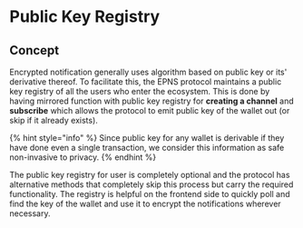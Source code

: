 # Public Key Registry

## Concept

Encrypted notification generally uses algorithm based on public key or its' derivative thereof. To facilitate this, the EPNS protocol maintains a public key registry of all the users who enter the ecosystem. This is done by having mirrored function with public key registry for **creating a channel** and **subscribe** which allows the protocol to emit public key of the wallet out \(or skip if it already exists\).

{% hint style="info" %}
Since public key for any wallet is derivable if they have done even a single transaction, we consider this information as safe non-invasive to privacy. 
{% endhint %}

The public key registry for user is completely optional and the protocol has alternative methods that completely skip this process but carry the required functionality. The registry is helpful on the frontend side to quickly poll and find the key of the wallet and use it to encrypt the notifications wherever necessary.



